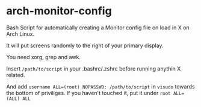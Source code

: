 # arch-monitor-config
Bash Script for automatically creating a Monitor config file on load in X on Arch Linux.

It will put screens randomly to the right of your primary display. 

You need xorg, grep and awk.

Insert `/path/to/script` in your .bashrc/.zshrc before running anythin X related.

And add `username ALL=(root) NOPASSWD: /path/to/script` in `visudo` towards the bottom of priviliges. If you haven't touched it, put it under `root ALL=(ALL) ALL`
